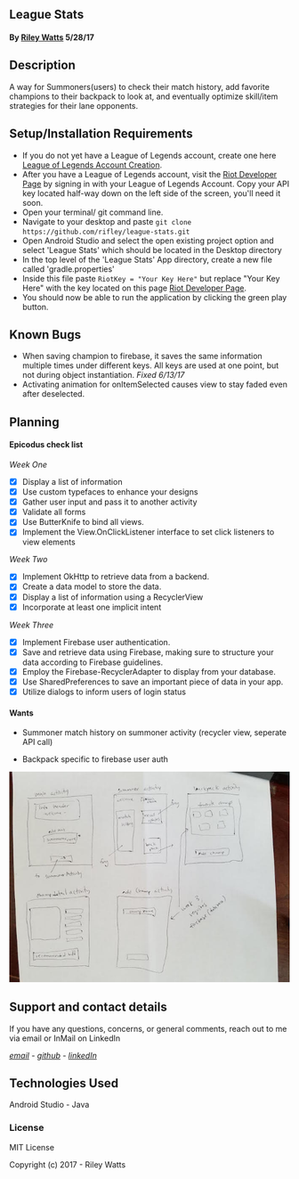 ## League Stats

#### By [Riley Watts](https://www.linkedin.com/in/rileywhat) 5/28/17

## Description

A way for Summoners(users) to check their match history, add favorite champions to their backpack to look at, and eventually optimize skill/item strategies for their lane opponents.

## Setup/Installation Requirements

* If you do not yet have a League of Legends account, create one here [League of Legends Account Creation](https://signup.na.leagueoflegends.com/en/signup/index).
* After you have a League of Legends account, visit the [Riot Developer Page](https://auth.riotgames.com/authorize?redirect_uri=https://developer.riotgames.com/oauth2-callback&client_id=riot-developer-portal&response_type=code&scope=openid+email) by signing in with your League of Legends Account. Copy your API key located half-way down on the left side of the screen, you'll need it soon.
* Open your terminal/ git command line.
* Navigate to your desktop and paste `git clone https://github.com/rifley/league-stats.git`
* Open Android Studio and select the open existing project option and select 'League Stats' which should be located in the Desktop directory
* In the top level of the 'League Stats' App directory, create a new file called 'gradle.properties'
* Inside this file paste `RiotKey = "Your Key Here"` but replace "Your Key Here" with the key located on this page [Riot Developer Page](https://developer.riotgames.com/).
* You should now be able to run the application by clicking the green play button.

## Known Bugs
* When saving champion to firebase, it saves the same information multiple times under different keys. All keys are used at one point, but not during object instantiation. _Fixed 6/13/17_
* Activating animation for onItemSelected causes view to stay faded even after deselected.

## Planning
#### Epicodus check list
 _Week One_
- [x] Display a list of information
- [x] Use custom typefaces to enhance your designs
- [x] Gather user input and pass it to another activity
- [x] Validate all forms
- [x] Use ButterKnife to bind all views.
- [x] Implement the View.OnClickListener interface to set click listeners to view elements

_Week Two_
- [x] Implement OkHttp to retrieve data from a backend.
- [x] Create a data model to store the data.
- [x] Display a list of information using a RecyclerView
- [x] Incorporate at least one implicit intent

_Week Three_

- [x] Implement Firebase user authentication.
- [x] Save and retrieve data using Firebase, making sure to structure your data according to Firebase guidelines.
- [x] Employ the Firebase-RecyclerAdapter to display from your database.
- [x] Use SharedPreferences to save an important piece of data in your app.
- [x] Utilize dialogs to inform users of login status

#### Wants
* Summoner match history on summoner activity (recycler view, seperate API call)

* Backpack specific to firebase user auth



![Planning](resources/images/plan.jpg)

## Support and contact details
If you have any questions, concerns, or general comments, reach out to me via email or InMail on LinkedIn

_[email](mailto:watts.up.riley@gmail.com) - [github](https://www.github.com/rifley) -
[linkedIn](https://www.linkedin.com/in/rileywhat)_

## Technologies Used

Android Studio - Java

### License

MIT License

Copyright (c) 2017 - Riley Watts
